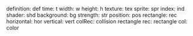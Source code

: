 definition: def
time: t
width: w
height: h
texture: tex
sprite: spr
index: ind
shader: shd
background: bg
strength: str
position: pos
rectangle: rec
horizontal: hor
vertical: vert
colRec: collision rectangle
rec: rectangle
col: color

